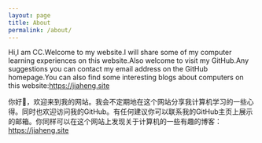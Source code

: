 ```yaml
---
layout: page
title: About
permalink: /about/
---
```


Hi,I am CC.Welcome to my website.I will share some of my computer learning experiences on this website.Also welcome to visit my GitHub.Any suggestions you can contact my email address on the GitHub homepage.You can also find some interesting blogs about computers on this website:https://jiaheng.site



你好👋，欢迎来到我的网站。我会不定期地在这个网站分享我计算机学习的一些心得。同时也欢迎访问我的GitHub。有任何建议你可以联系我的GitHub主页上展示的邮箱。你同样可以在这个网站上发现关于计算机的一些有趣的博客：https://jiaheng.site